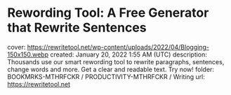 # Rewording Tool: A Free Generator that Rewrite Sentences

cover: https://rewritetool.net/wp-content/uploads/2022/04/Blogging-150x150.webp
created: January 20, 2022 1:55 AM (UTC)
description: Thousands use our smart rewording tool to rewrite paragraphs, sentences, change words and more. Get a clear and readable text. Try now!
folder: BOOKMRKS-MTHRFCKR / PRODUCTIVITY-MTHRFCKR / Writing
url: https://rewritetool.net